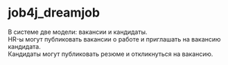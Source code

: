 # job4j_dreamjob
В системе две модели: вакансии и кандидаты.  
HR-ы могут публиковать вакансии о работе и приглашать на вакансию кандидата.  
Кандидаты могут публиковать резюме и откликнуться на вакансию.
